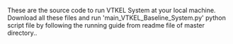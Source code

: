 These are the source code to run VTKEL System at your local machine. Download all these files and run 'main_VTKEL_Baseline_System.py' python script file by following the running guide from readme file of master directory..
